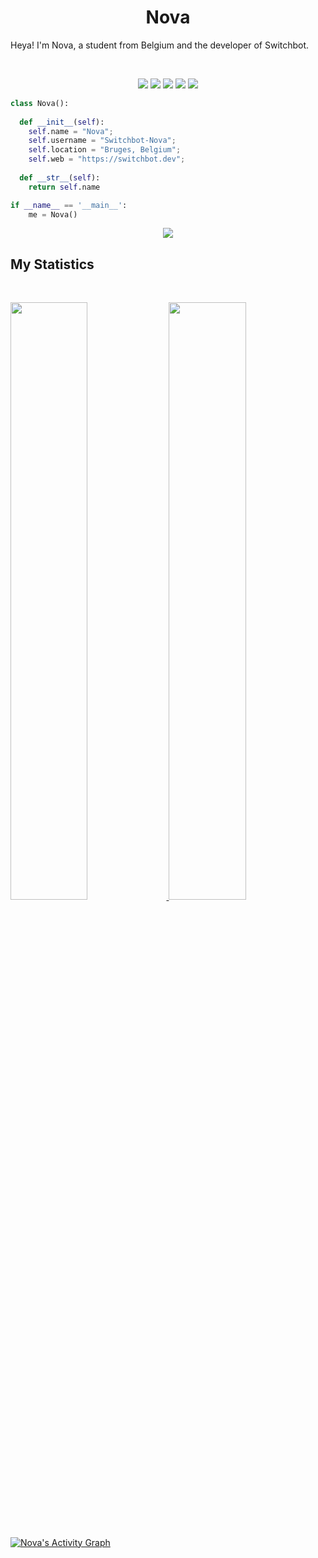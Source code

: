 <h1 align="center">
  <b>Nova</b>
</h1>

Heya! I'm Nova, a student from Belgium and the developer of Switchbot.

<br>

<p>
<div align="center">
  <img src="https://img.shields.io/badge/-HTML-c58545?style=for-the-badge&logo=html5&logoColor=c58545&labelColor=282828">
  <img src="https://img.shields.io/badge/-CSS-d1a01f?style=for-the-badge&logo=css3&logoColor=d1a01f&labelColor=282828">
  <img src="https://img.shields.io/badge/-.NET-512BD4?style=for-the-badge&logo=.NET&logoColor=512BD4&labelColor=282828">
  <img src="https://img.shields.io/badge/-NODE-339933?style=for-the-badge&logo=node.js&logoColor=339933&labelColor=282828">
  <img src="https://img.shields.io/badge/-Python-98b982?style=for-the-badge&logo=python&logoColor=98b982&labelColor=282828">
</div>
</p>

```python
class Nova():
    
  def __init__(self):
    self.name = "Nova";
    self.username = "Switchbot-Nova";
    self.location = "Bruges, Belgium";
    self.web = "https://switchbot.dev";
  
  def __str__(self):
    return self.name

if __name__ == '__main__':
    me = Nova()
```

<div align="center">
  <a href="https://open.spotify.com/user/1139710201">
    <img src="https://spotify-nova.vercel.app/api/now-playing">
  </a>
</div>

## My Statistics

<br/>
<p align="left">
  <a href="https://switchbot.dev/">
  <img width="49.5%" src="https://github-readme-stats.vercel.app/api?username=switchbot-nova&show_icons=true&theme=gruvbox&hide_border=true" />
    <img width="49.5%" src="https://github-readme-streak-stats.herokuapp.com/?user=switchbot-nova&theme=gruvbox&hide_border=true" />
  </a>
</p>
<br>

[![Nova's Activity Graph](https://activity-graph.herokuapp.com/graph?username=switchbot-nova&custom_title=Nova's%20Contribution%20Graph&theme=gruvbox&bg_color=282828&hide_border=true&line=d1a01f&point=c58545)](https://switchbot.dev)
